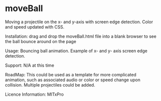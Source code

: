 # moveBall
Moving a projectile on the x- and y-axis with screen edge detection. Color and speed updated with CSS. 

Installation: drag and drop the moveBall.html file into a blank browser to see the ball bounce around on the page

Usage: Bouncing ball animation. Example of x- and y- axis screen edge detection. 

Support: N/A at this time

RoadMap: This could be used as a template for more complicated animation, such as associated audio or color or speed change upon collision. Multiple projectiles could be added. 

Licence Information: MITxPro 
